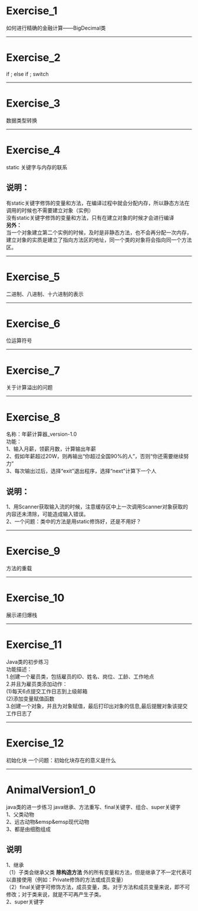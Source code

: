 # Exercise_1  
如何进行精确的金融计算——BigDecimal类
**************************************************************************
# Exercise_2
if ; else if ; switch
**************************************************************************
# Exercise_3
数据类型转换
**************************************************************************
# Exercise_4
static 关键字与内存的联系
## 说明：
有static关键字修饰的变量和方法，在编译过程中就会分配内存，所以静态方法在调用的时候也不需要建立对象（实例）  
没有static关键字修饰的变量和方法，只有在建立对象的时候才会进行编译  
**另外：**  
当一个对象建立第二个实例的时候，及时是非静态方法，也不会再分配一次内存，建立对象的实质是建立了指向方法区的地址，同一个类的对象将会指向同一个方法区。
**************************************************************************
# Exercise_5
二进制、八进制、十六进制的表示
**************************************************************************
# Exercise_6
位运算符号
**************************************************************************
# Exercise_7
关于计算溢出的问题
**************************************************************************
# Exercise_8
名称：年薪计算器_version-1.0  
功能：  
1、输入月薪，领薪月数，计算输出年薪  
2、假如年薪超过20W，则再输出“你超过全国90%的人”，否则“你还需要继续努力”  
3、每次输出过后，选择“exit”退出程序，选择“next”计算下一个人  
## 说明：
1、用Scanner获取输入流的时候，注意缓存区中上一次调用Scanner对象获取的内容还未清除，可能造成输入错误。  
2、一个问题：类中的方法是用static修饰好，还是不用好？
***************************************************************************
# Exercise_9
方法的重载
***************************************************************************
# Exercise_10
展示递归爆栈
***************************************************************************
# Exercise_11
Java类的初步练习  
功能描述：  
1.创建一个雇员类，包括雇员的ID、姓名、岗位、工龄、工作地点  
2.并且为雇员类添加动作：  
(1)每天6点提交工作日志到上级邮箱  
(2)添加变量赋值函数  
3.创建一个对象，并且为对象赋值，最后打印出对象的信息,最后提醒对象该提交工作日志了  
***************************************************************************
# Exercise_12
初始化块
一个问题：初始化块存在的意义是什么
***************************************************************************
# AnimalVersion1_0
java类的进一步练习
java继承、方法重写、final关键字、组合、super关键字  
1、父类动物  
2、远古动物&emsp&emsp现代动物  
3、都是由细胞组成  
## 说明
1、继承  
（1）子类会继承父类 **除构造方法** 外的所有变量和方法，但是继承了不一定代表可以直接使用（例如：Private修饰的方法或成员变量）  
（2）final关键字可修饰方法，成员变量，类。对于方法和成员变量来说，即不可修改；对于类来说，就是不可再产生子类。  
2、super关键字
